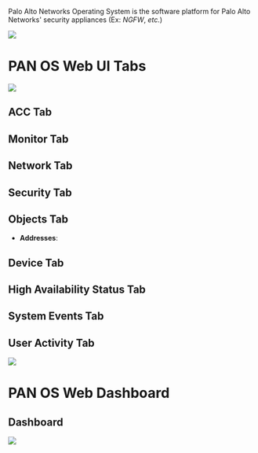 Palo Alto Networks Operating System is the software platform for Palo Alto Networks' security appliances (Ex: *NGFW*, *etc.*)

![](https://github.com/JonmarCorpuz/SecondBrain/blob/main/Assets/Whitespace.png)

# PAN OS Web UI Tabs

![](https://github.com/JonmarCorpuz/SecondBrain/blob/main/Assets/klnggdsklfngfkgdsgklsngklsdotirtoirtirio.png)

## ACC Tab

## Monitor Tab

## Network Tab

## Security Tab

## Objects Tab

* **Addresses**:

## Device Tab

## High Availability Status Tab

## System Events Tab

## User Activity Tab

![](https://github.com/JonmarCorpuz/SecondBrain/blob/main/Assets/Whitespace.png)

# PAN OS Web Dashboard

## Dashboard

![](https://github.com/JonmarCorpuz/SecondBrain/blob/main/Assets/oioiroitoritierieotioeitoeitoeieoriow.png)
